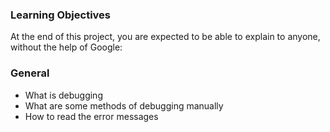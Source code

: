 ### Learning Objectives
At the end of this project, you are expected to be able to explain to anyone, without the help of Google:

### General
* What is debugging
* What are some methods of debugging manually
* How to read the error messages
